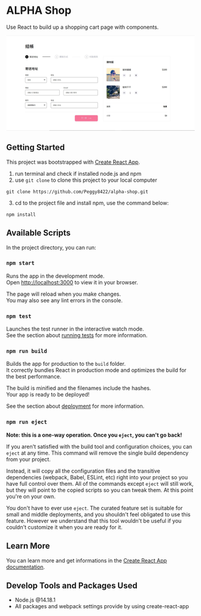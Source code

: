 # ALPHA Shop 
Use React to build up a shopping cart page with components.

![Index page](/public/AC-3-A4.jpg)

## Getting Started

This project was bootstrapped with [Create React App](https://github.com/facebook/create-react-app).

1. run terminal and check if installed node.js and npm 
2. use `git clone` to clone this project to your local computer
```
git clone https://github.com/Peggy8422/alpha-shop.git
```
3. cd to the project file and install npm, use the command below:
```
npm install
```

## Available Scripts

In the project directory, you can run:

### `npm start`

Runs the app in the development mode.\
Open [http://localhost:3000](http://localhost:3000) to view it in your browser.

The page will reload when you make changes.\
You may also see any lint errors in the console.

### `npm test`

Launches the test runner in the interactive watch mode.\
See the section about [running tests](https://facebook.github.io/create-react-app/docs/running-tests) for more information.

### `npm run build`

Builds the app for production to the `build` folder.\
It correctly bundles React in production mode and optimizes the build for the best performance.

The build is minified and the filenames include the hashes.\
Your app is ready to be deployed!

See the section about [deployment](https://facebook.github.io/create-react-app/docs/deployment) for more information.

### `npm run eject`

**Note: this is a one-way operation. Once you `eject`, you can't go back!**

If you aren't satisfied with the build tool and configuration choices, you can `eject` at any time. This command will remove the single build dependency from your project.

Instead, it will copy all the configuration files and the transitive dependencies (webpack, Babel, ESLint, etc) right into your project so you have full control over them. All of the commands except `eject` will still work, but they will point to the copied scripts so you can tweak them. At this point you're on your own.

You don't have to ever use `eject`. The curated feature set is suitable for small and middle deployments, and you shouldn't feel obligated to use this feature. However we understand that this tool wouldn't be useful if you couldn't customize it when you are ready for it.

## Learn More

You can learn more and get informations in the [Create React App documentation](https://facebook.github.io/create-react-app/docs/getting-started).

## Develop Tools and Packages Used
- Node.js @14.18.1
- All packages and webpack settings provide by using create-react-app